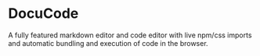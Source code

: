 # DocuCode

A fully featured markdown editor and code editor with live npm/css imports and automatic bundling and execution of code in the browser.
